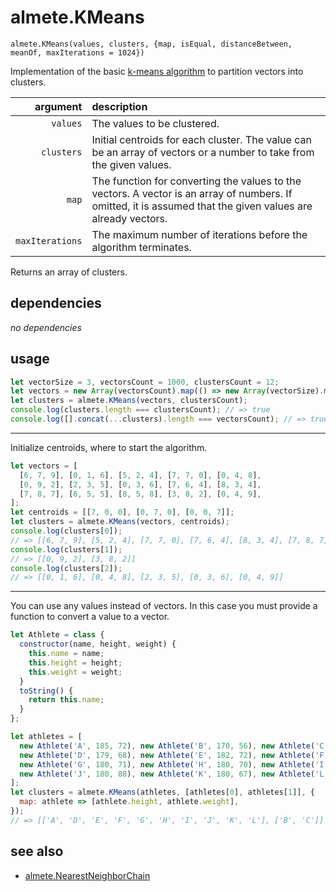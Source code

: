# almete.KMeans

`almete.KMeans(values, clusters, {map, isEqual, distanceBetween, meanOf, maxIterations = 1024})`

Implementation of the basic [k-means algorithm](https://en.wikipedia.org/wiki/K-means_clustering) to partition vectors into clusters.

| argument | description |
| ---: | :--- |
| `values` | The values to be clustered. |
| `clusters` | Initial centroids for each cluster. The value can be an array of vectors or a number to take from the given values. |
| `map` | The function for converting the values to the vectors. A vector is an array of numbers. If omitted, it is assumed that the given values are already vectors. |
| `maxIterations` | The maximum number of iterations before the algorithm terminates. |

Returns an array of clusters.

## dependencies

*no dependencies*

## usage

```javascript
let vectorSize = 3, vectorsCount = 1000, clustersCount = 12;
let vectors = new Array(vectorsCount).map(() => new Array(vectorSize).map(() => Math.random()));
let clusters = almete.KMeans(vectors, clustersCount);
console.log(clusters.length === clustersCount); // => true
console.log([].concat(...clusters).length === vectorsCount); // => true
```

---

Initialize centroids, where to start the algorithm.

```javascript
let vectors = [
  [6, 7, 9], [0, 1, 6], [5, 2, 4], [7, 7, 0], [0, 4, 8],
  [0, 9, 2], [2, 3, 5], [0, 3, 6], [7, 6, 4], [8, 3, 4],
  [7, 8, 7], [6, 5, 5], [8, 5, 8], [3, 8, 2], [0, 4, 9],
];
let centroids = [[7, 0, 0], [0, 7, 0], [0, 0, 7]];
let clusters = almete.KMeans(vectors, centroids);
console.log(clusters[0]);
// => [[6, 7, 9], [5, 2, 4], [7, 7, 0], [7, 6, 4], [8, 3, 4], [7, 8, 7], [6, 5, 5], [8, 5, 8]]
console.log(clusters[1]);
// => [[0, 9, 2], [3, 8, 2]]
console.log(clusters[2]);
// => [[0, 1, 6], [0, 4, 8], [2, 3, 5], [0, 3, 6], [0, 4, 9]]
```

---

You can use any values instead of vectors. In this case you must provide a function to convert a value to a vector.

```javascript
let Athlete = class {
  constructor(name, height, weight) {
    this.name = name;
    this.height = height;
    this.weight = weight;
  }
  toString() {
    return this.name;
  }
};

let athletes = [
  new Athlete('A', 185, 72), new Athlete('B', 170, 56), new Athlete('C', 168, 60),
  new Athlete('D', 179, 68), new Athlete('E', 182, 72), new Athlete('F', 188, 77),
  new Athlete('G', 180, 71), new Athlete('H', 180, 70), new Athlete('I', 183, 84),
  new Athlete('J', 180, 88), new Athlete('K', 180, 67), new Athlete('L', 177, 76),
];
let clusters = almete.KMeans(athletes, [athletes[0], athletes[1]], {
  map: athlete => [athlete.height, athlete.weight],
});
// => [['A', 'D', 'E', 'F', 'G', 'H', 'I', 'J', 'K', 'L'], ['B', 'C']]
```

## see also

- [almete.NearestNeighborChain](https://github.com/SeregPie/almete.NearestNeighborChain)
